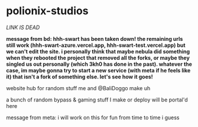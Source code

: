 # polionix-studios

*LINK IS DEAD*

**message from bd: hhh-swart has been taken down! the remaining urls still work (hhh-swart-azure.vercel.app, hhh-swart-test.vercel.app) but we can't edit the site. i personally think that maybe nebula did something when they rebooted the project that removed all the forks, or maybe they singled us out personally (which 3kh0 has done in the past). whatever the case, im maybe gonna try to start a new service (with meta if he feels like it) that isn't a fork of something else. let's see how it goes!**


website hub for random stuff me and @BaliDoggo make uh

a bunch of random bypass & gaming stuff I make or deploy will be portal'd here

message from meta: i will work on this for fun from time to time i guess

